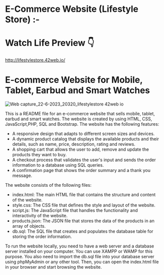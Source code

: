 # E-Commerce Website (Lifestyle Store)  :-

# Watch Life Preview 👇

http://lifestylestore.42web.io/

# E-commerce Website for Mobile, Tablet, Earbud and Smart Watches

![Web capture_22-6-2023_20320_lifestylestore 42web io](https://github.com/badalsharmaa/lifestyle-store/assets/71165326/da2b031f-bf4b-4346-b1c9-cb5677e1c1b5)

This is a README file for an e-commerce website that sells mobile, tablet, earbud and smart watches. The website is created by using HTML, CSS, JavaScript,PHP, SQL and Bootstrap. The website has the following features:

- A responsive design that adapts to different screen sizes and devices.
- A dynamic product catalog that displays the available products and their details, such as name, price, description, rating and reviews.
- A shopping cart that allows the user to add, remove and update the products they want to buy.
- A checkout process that validates the user's input and sends the order information to a database using SQL queries.
- A confirmation page that shows the order summary and a thank you message.

The website consists of the following files:

- index.html: The main HTML file that contains the structure and content of the website.
- style.css: The CSS file that defines the style and layout of the website.
- script.js: The JavaScript file that handles the functionality and interactivity of the website.
- products.json: The JSON file that stores the data of the products in an array of objects.
- db.sql: The SQL file that creates and populates the database table for storing the order information.

To run the website locally, you need to have a web server and a database server installed on your computer. You can use XAMPP or WAMP for this purpose. You also need to import the db.sql file into your database server using phpMyAdmin or any other tool. Then, you can open the index.html file in your browser and start browsing the website.
 
 
